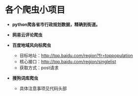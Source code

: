 # 各个爬虫小项目
+ **python爬各省市行政规划数据，精确到街道。**

- **网易云评论爬虫**
- **百度地域风向标爬虫**
  + 目标地址：http://top.baidu.com/region?fr=toppopulation
  + 核心接口：http://top.baidu.com/region/singlelist
  + 获取方式：post请求

- **搜狗词库爬虫**

  - 具体注意事项见代码头部


